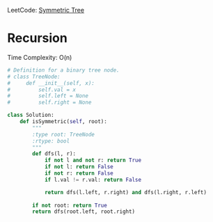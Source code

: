 LeetCode: [Symmetric Tree](https://leetcode.com/problems/symmetric-tree/description/)

# Recursion

Time Complexity: O(n)

```python
# Definition for a binary tree node.
# class TreeNode:
#     def __init__(self, x):
#         self.val = x
#         self.left = None
#         self.right = None

class Solution:
    def isSymmetric(self, root):
        """
        :type root: TreeNode
        :rtype: bool
        """
        def dfs(l, r):
            if not l and not r: return True
            if not l: return False
            if not r: return False
            if l.val != r.val: return False

            return dfs(l.left, r.right) and dfs(l.right, r.left)
        
        if not root: return True
        return dfs(root.left, root.right)
```
